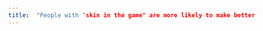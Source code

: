 ```yaml
---
title:  "People with "skin in the game" are more likely to make better decisions because they directly face the consequences of their actions"
---
```


